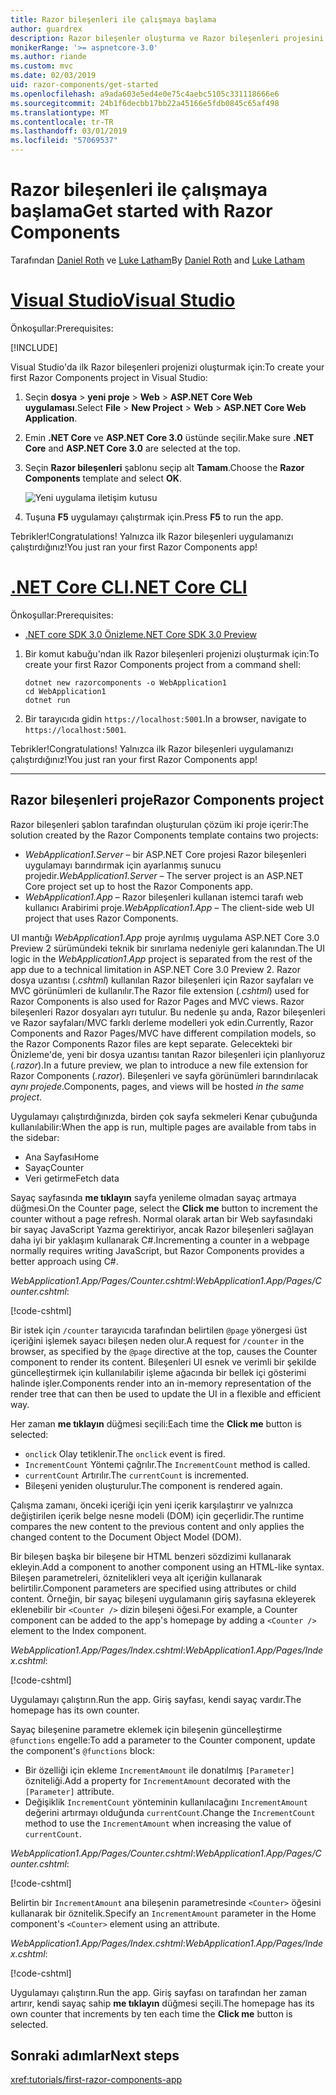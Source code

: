 ```yaml
---
title: Razor bileşenleri ile çalışmaya başlama
author: guardrex
description: Razor bileşenler oluşturma ve Razor bileşenleri projesini değiştirme kullanmaya nasıl başlayacağınızı öğrenin.
monikerRange: '>= aspnetcore-3.0'
ms.author: riande
ms.custom: mvc
ms.date: 02/03/2019
uid: razor-components/get-started
ms.openlocfilehash: a9ada603e5ed4e0e75c4aebc5105c331118666e6
ms.sourcegitcommit: 24b1f6decbb17bb22a45166e5fdb0845c65af498
ms.translationtype: MT
ms.contentlocale: tr-TR
ms.lasthandoff: 03/01/2019
ms.locfileid: "57069537"
---
```

# <a name="get-started-with-razor-components"></a><span data-ttu-id="53845-103">Razor bileşenleri ile çalışmaya başlama</span><span class="sxs-lookup"><span data-stu-id="53845-103">Get started with Razor Components</span></span>

<span data-ttu-id="53845-104">Tarafından [Daniel Roth](https://github.com/danroth27) ve [Luke Latham](https://github.com/guardrex)</span><span class="sxs-lookup"><span data-stu-id="53845-104">By [Daniel Roth](https://github.com/danroth27) and [Luke Latham](https://github.com/guardrex)</span></span>

# <a name="visual-studiotabvisual-studio"></a>[<span data-ttu-id="53845-105">Visual Studio</span><span class="sxs-lookup"><span data-stu-id="53845-105">Visual Studio</span></span>](#tab/visual-studio)

<span data-ttu-id="53845-106">Önkoşullar:</span><span class="sxs-lookup"><span data-stu-id="53845-106">Prerequisites:</span></span>

[!INCLUDE[](~/includes/net-core-prereqs-vs-3.0.md)]

<span data-ttu-id="53845-107">Visual Studio'da ilk Razor bileşenleri projenizi oluşturmak için:</span><span class="sxs-lookup"><span data-stu-id="53845-107">To create your first Razor Components project in Visual Studio:</span></span>

1. <span data-ttu-id="53845-108">Seçin **dosya** > **yeni proje** > **Web** > **ASP.NET Core Web uygulaması**.</span><span class="sxs-lookup"><span data-stu-id="53845-108">Select **File** > **New Project** > **Web** > **ASP.NET Core Web Application**.</span></span>
1. <span data-ttu-id="53845-109">Emin **.NET Core** ve **ASP.NET Core 3.0** üstünde seçilir.</span><span class="sxs-lookup"><span data-stu-id="53845-109">Make sure **.NET Core** and **ASP.NET Core 3.0** are selected at the top.</span></span>
1. <span data-ttu-id="53845-110">Seçin **Razor bileşenleri** şablonu seçip alt **Tamam**.</span><span class="sxs-lookup"><span data-stu-id="53845-110">Choose the **Razor Components** template and select **OK**.</span></span>

   ![Yeni uygulama iletişim kutusu](https://msdnshared.blob.core.windows.net/media/2019/01/razor-components-template.png)

1. <span data-ttu-id="53845-112">Tuşuna **F5** uygulamayı çalıştırmak için.</span><span class="sxs-lookup"><span data-stu-id="53845-112">Press **F5** to run the app.</span></span>

<span data-ttu-id="53845-113">Tebrikler!</span><span class="sxs-lookup"><span data-stu-id="53845-113">Congratulations!</span></span> <span data-ttu-id="53845-114">Yalnızca ilk Razor bileşenleri uygulamanızı çalıştırdığınız!</span><span class="sxs-lookup"><span data-stu-id="53845-114">You just ran your first Razor Components app!</span></span>

<!--

# [Visual Studio Code](#tab/visual-studio-code)

Prerequisites:

[!INCLUDE[](~/includes/net-core-prereqs-vsc-3.0.md)]

To create your first Razor Components project in Visual Studio Code:

1. Execute the following command from a command shell:

   ```console
   dotnet new razorcomponents -o WebApplication1
   ```

1. Open the *WebApplication1* folder in Visual Studio Code.

1. Add a *.vscode* folder.

1. Add a *tasks.json* file to the *.vscode* folder with the following content:

   [!code-json[](get-started/samples_snapshot/3.x/tasks.json)]

1. Add a *launch.json* file to the *.vscode* folder with the following content:

   [!code-json[](get-started/samples_snapshot/3.x/launch.json)]

1. Execute the app using the Visual Studio Code debugger.

1. In a browser, navigate to `https://localhost:5001`.

Congratulations! You just ran your first Razor Components app!

# [Visual Studio for Mac](#tab/visual-studio-mac)

.NET Core 3.0 will be supported with Visual Studio for Mac version 8.0 or later. Visual Studio for Mac version 8.0 Preview isn't available at this time.

Use the [.NET Core CLI version of this topic](xref:razor-components/get-started?tabs=netcore-cli) on macOS.


[!INCLUDE[](~/includes/net-core-prereqs-mac-3.0.md)]

To create your first project Razor Components project in Visual Studio for Mac:

1. Select **File** > **New Solution** or **New Project**.
1. In the sidebar, select **.NET Core** > **App**.
1. Select **ASP.NET Core Razor Components** and select **Next**.
1. The **Target Framework** defaults to **.NET Core 3.0**. Select **Next**.
1. In the **Project Name** field, enter `WebApplication1`. Select **Create**.
1. Select **Run** > **Run Without Debugging** to run the app *without the debugger*. Running with the debugger isn't supported at this time.

Congratulations! You just ran your first Razor Components app!
-->

# <a name="net-core-clitabnetcore-cli"></a>[<span data-ttu-id="53845-115">.NET Core CLI</span><span class="sxs-lookup"><span data-stu-id="53845-115">.NET Core CLI</span></span>](#tab/netcore-cli/)

<span data-ttu-id="53845-116">Önkoşullar:</span><span class="sxs-lookup"><span data-stu-id="53845-116">Prerequisites:</span></span>

* [<span data-ttu-id="53845-117">.NET core SDK 3.0 Önizleme</span><span class="sxs-lookup"><span data-stu-id="53845-117">.NET Core SDK 3.0 Preview</span></span>](https://dotnet.microsoft.com/download/dotnet-core/3.0)

1. <span data-ttu-id="53845-118">Bir komut kabuğu'ndan ilk Razor bileşenleri projenizi oluşturmak için:</span><span class="sxs-lookup"><span data-stu-id="53845-118">To create your first Razor Components project from a command shell:</span></span>

   ```console
   dotnet new razorcomponents -o WebApplication1
   cd WebApplication1
   dotnet run
   ```

1. <span data-ttu-id="53845-119">Bir tarayıcıda gidin `https://localhost:5001`.</span><span class="sxs-lookup"><span data-stu-id="53845-119">In a browser, navigate to `https://localhost:5001`.</span></span>

<span data-ttu-id="53845-120">Tebrikler!</span><span class="sxs-lookup"><span data-stu-id="53845-120">Congratulations!</span></span> <span data-ttu-id="53845-121">Yalnızca ilk Razor bileşenleri uygulamanızı çalıştırdığınız!</span><span class="sxs-lookup"><span data-stu-id="53845-121">You just ran your first Razor Components app!</span></span>

---

## <a name="razor-components-project"></a><span data-ttu-id="53845-122">Razor bileşenleri proje</span><span class="sxs-lookup"><span data-stu-id="53845-122">Razor Components project</span></span>

<span data-ttu-id="53845-123">Razor bileşenleri şablon tarafından oluşturulan çözüm iki proje içerir:</span><span class="sxs-lookup"><span data-stu-id="53845-123">The solution created by the Razor Components template contains two projects:</span></span>

* <span data-ttu-id="53845-124">*WebApplication1.Server* &ndash; bir ASP.NET Core projesi Razor bileşenleri uygulamayı barındırmak için ayarlanmış sunucu projedir.</span><span class="sxs-lookup"><span data-stu-id="53845-124">*WebApplication1.Server* &ndash; The server project is an ASP.NET Core project set up to host the Razor Components app.</span></span>
* <span data-ttu-id="53845-125">*WebApplication1.App* &ndash; Razor bileşenleri kullanan istemci tarafı web kullanıcı Arabirimi proje.</span><span class="sxs-lookup"><span data-stu-id="53845-125">*WebApplication1.App* &ndash; The client-side web UI project that uses Razor Components.</span></span>

<span data-ttu-id="53845-126">UI mantığı *WebApplication1.App* proje ayrılmış uygulama ASP.NET Core 3.0 Preview 2 sürümündeki teknik bir sınırlama nedeniyle geri kalanından.</span><span class="sxs-lookup"><span data-stu-id="53845-126">The UI logic in the *WebApplication1.App* project is separated from the rest of the app due to a technical limitation in ASP.NET Core 3.0 Preview 2.</span></span> <span data-ttu-id="53845-127">Razor dosya uzantısı (*.cshtml*) kullanılan Razor bileşenleri için Razor sayfaları ve MVC görünümleri de kullanılır.</span><span class="sxs-lookup"><span data-stu-id="53845-127">The Razor file extension (*.cshtml*) used for Razor Components is also used for Razor Pages and MVC views.</span></span> <span data-ttu-id="53845-128">Razor bileşenleri Razor dosyaları ayrı tutulur. Bu nedenle şu anda, Razor bileşenleri ve Razor sayfaları/MVC farklı derleme modelleri yok edin.</span><span class="sxs-lookup"><span data-stu-id="53845-128">Currently, Razor Components and Razor Pages/MVC have different compilation models, so the Razor Components Razor files are kept separate.</span></span> <span data-ttu-id="53845-129">Gelecekteki bir Önizleme'de, yeni bir dosya uzantısı tanıtan Razor bileşenleri için planlıyoruz (*.razor*).</span><span class="sxs-lookup"><span data-stu-id="53845-129">In a future preview, we plan to introduce a new file extension for Razor Components (*.razor*).</span></span> <span data-ttu-id="53845-130">Bileşenleri ve sayfa görünümleri barındırılacak *aynı projede*.</span><span class="sxs-lookup"><span data-stu-id="53845-130">Components, pages, and views will be hosted *in the same project*.</span></span>

<span data-ttu-id="53845-131">Uygulamayı çalıştırdığınızda, birden çok sayfa sekmeleri Kenar çubuğunda kullanılabilir:</span><span class="sxs-lookup"><span data-stu-id="53845-131">When the app is run, multiple pages are available from tabs in the sidebar:</span></span>

* <span data-ttu-id="53845-132">Ana Sayfası</span><span class="sxs-lookup"><span data-stu-id="53845-132">Home</span></span>
* <span data-ttu-id="53845-133">Sayaç</span><span class="sxs-lookup"><span data-stu-id="53845-133">Counter</span></span>
* <span data-ttu-id="53845-134">Veri getirme</span><span class="sxs-lookup"><span data-stu-id="53845-134">Fetch data</span></span>

<span data-ttu-id="53845-135">Sayaç sayfasında **me tıklayın** sayfa yenileme olmadan sayaç artmaya düğmesi.</span><span class="sxs-lookup"><span data-stu-id="53845-135">On the Counter page, select the **Click me** button to increment the counter without a page refresh.</span></span> <span data-ttu-id="53845-136">Normal olarak artan bir Web sayfasındaki bir sayaç JavaScript Yazma gerektiriyor, ancak Razor bileşenleri sağlayan daha iyi bir yaklaşım kullanarak C#.</span><span class="sxs-lookup"><span data-stu-id="53845-136">Incrementing a counter in a webpage normally requires writing JavaScript, but Razor Components provides a better approach using C#.</span></span>

<span data-ttu-id="53845-137">*WebApplication1.App/Pages/Counter.cshtml*:</span><span class="sxs-lookup"><span data-stu-id="53845-137">*WebApplication1.App/Pages/Counter.cshtml*:</span></span>

[!code-cshtml[](get-started/samples_snapshot/3.x/Counter1.cshtml)]

<span data-ttu-id="53845-138">Bir istek için `/counter` tarayıcıda tarafından belirtilen `@page` yönergesi üst içeriğini işlemek sayacı bileşen neden olur.</span><span class="sxs-lookup"><span data-stu-id="53845-138">A request for `/counter` in the browser, as specified by the `@page` directive at the top, causes the Counter component to render its content.</span></span> <span data-ttu-id="53845-139">Bileşenleri UI esnek ve verimli bir şekilde güncelleştirmek için kullanılabilir işleme ağacında bir bellek içi gösterimi halinde işler.</span><span class="sxs-lookup"><span data-stu-id="53845-139">Components render into an in-memory representation of the render tree that can then be used to update the UI in a flexible and efficient way.</span></span>

<span data-ttu-id="53845-140">Her zaman **me tıklayın** düğmesi seçili:</span><span class="sxs-lookup"><span data-stu-id="53845-140">Each time the **Click me** button is selected:</span></span>

* <span data-ttu-id="53845-141">`onclick` Olay tetiklenir.</span><span class="sxs-lookup"><span data-stu-id="53845-141">The `onclick` event is fired.</span></span>
* <span data-ttu-id="53845-142">`IncrementCount` Yöntemi çağrılır.</span><span class="sxs-lookup"><span data-stu-id="53845-142">The `IncrementCount` method is called.</span></span>
* <span data-ttu-id="53845-143">`currentCount` Artırılır.</span><span class="sxs-lookup"><span data-stu-id="53845-143">The `currentCount` is incremented.</span></span>
* <span data-ttu-id="53845-144">Bileşeni yeniden oluşturulur.</span><span class="sxs-lookup"><span data-stu-id="53845-144">The component is rendered again.</span></span>

<span data-ttu-id="53845-145">Çalışma zamanı, önceki içeriği için yeni içerik karşılaştırır ve yalnızca değiştirilen içerik belge nesne modeli (DOM) için geçerlidir.</span><span class="sxs-lookup"><span data-stu-id="53845-145">The runtime compares the new content to the previous content and only applies the changed content to the Document Object Model (DOM).</span></span>

<span data-ttu-id="53845-146">Bir bileşen başka bir bileşene bir HTML benzeri sözdizimi kullanarak ekleyin.</span><span class="sxs-lookup"><span data-stu-id="53845-146">Add a component to another component using an HTML-like syntax.</span></span> <span data-ttu-id="53845-147">Bileşen parametreleri, öznitelikleri veya alt içeriğin kullanarak belirtilir.</span><span class="sxs-lookup"><span data-stu-id="53845-147">Component parameters are specified using attributes or child content.</span></span> <span data-ttu-id="53845-148">Örneğin, bir sayaç bileşeni uygulamanın giriş sayfasına ekleyerek eklenebilir bir `<Counter />` dizin bileşeni öğesi.</span><span class="sxs-lookup"><span data-stu-id="53845-148">For example, a Counter component can be added to the app's homepage by adding a `<Counter />` element to the Index component.</span></span>

<span data-ttu-id="53845-149">*WebApplication1.App/Pages/Index.cshtml*:</span><span class="sxs-lookup"><span data-stu-id="53845-149">*WebApplication1.App/Pages/Index.cshtml*:</span></span>

[!code-cshtml[](get-started/samples_snapshot/3.x/Index1.cshtml?highlight=7)]

<span data-ttu-id="53845-150">Uygulamayı çalıştırın.</span><span class="sxs-lookup"><span data-stu-id="53845-150">Run the app.</span></span> <span data-ttu-id="53845-151">Giriş sayfası, kendi sayaç vardır.</span><span class="sxs-lookup"><span data-stu-id="53845-151">The homepage has its own counter.</span></span>

<span data-ttu-id="53845-152">Sayaç bileşenine parametre eklemek için bileşenin güncelleştirme `@functions` engelle:</span><span class="sxs-lookup"><span data-stu-id="53845-152">To add a parameter to the Counter component, update the component's `@functions` block:</span></span>

* <span data-ttu-id="53845-153">Bir özelliği için ekleme `IncrementAmount` ile donatılmış `[Parameter]` özniteliği.</span><span class="sxs-lookup"><span data-stu-id="53845-153">Add a property for `IncrementAmount` decorated with the `[Parameter]` attribute.</span></span>
* <span data-ttu-id="53845-154">Değişiklik `IncrementCount` yönteminin kullanılacağını `IncrementAmount` değerini artırmayı olduğunda `currentCount`.</span><span class="sxs-lookup"><span data-stu-id="53845-154">Change the `IncrementCount` method to use the `IncrementAmount` when increasing the value of `currentCount`.</span></span>

<span data-ttu-id="53845-155">*WebApplication1.App/Pages/Counter.cshtml*:</span><span class="sxs-lookup"><span data-stu-id="53845-155">*WebApplication1.App/Pages/Counter.cshtml*:</span></span>

[!code-cshtml[](get-started/samples_snapshot/3.x/Counter2.cshtml?highlight=4,8)]

<span data-ttu-id="53845-156">Belirtin bir `IncrementAmount` ana bileşenin parametresinde `<Counter>` öğesini kullanarak bir öznitelik.</span><span class="sxs-lookup"><span data-stu-id="53845-156">Specify an `IncrementAmount` parameter in the Home component's `<Counter>` element using an attribute.</span></span>

<span data-ttu-id="53845-157">*WebApplication1.App/Pages/Index.cshtml*:</span><span class="sxs-lookup"><span data-stu-id="53845-157">*WebApplication1.App/Pages/Index.cshtml*:</span></span>

[!code-cshtml[](get-started/samples_snapshot/3.x/Index2.cshtml)]

<span data-ttu-id="53845-158">Uygulamayı çalıştırın.</span><span class="sxs-lookup"><span data-stu-id="53845-158">Run the app.</span></span> <span data-ttu-id="53845-159">Giriş sayfası on tarafından her zaman artırır, kendi sayaç sahip **me tıklayın** düğmesi seçili.</span><span class="sxs-lookup"><span data-stu-id="53845-159">The homepage has its own counter that increments by ten each time the **Click me** button is selected.</span></span>

## <a name="next-steps"></a><span data-ttu-id="53845-160">Sonraki adımlar</span><span class="sxs-lookup"><span data-stu-id="53845-160">Next steps</span></span>

<xref:tutorials/first-razor-components-app>
